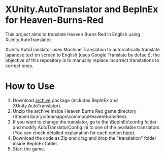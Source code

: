 # XUnity.AutoTranslator and BepInEx for Heaven-Burns-Red
This project aims to translate Heaven Burns Red in English using XUnity.AutoTranslator.

XUnity AutoTranslator uses Machine Translation to automatically translate japanese text on screen to English (uses Google Translate by default), the objective of this repository is to manually replace incorrect translations to correct ones.

# How to Use
1. Download [archive](https://mega.nz/file/St1kXYyL#gHukLk1dQhMtIhi34tBZVgDAdbeUe65TcQ3qv66GuYQ) package (includes BepInEx and XUnity.AutoTranslator).
2. Unzip the archive inside Heaven Burns Red game directory (SteamLibrary\steamapps\common\HeavenBurnsRed).
3. If you want to change the translator, go to the \BepInEx\config folder and modify AutoTranslatorConfig.ini to one of the available translators (You can check detailed explanation for each option [here](https://github.com/bbepis/XUnity.AutoTranslator#configuration)).
4. Download the code as Zip and drag and drop the "translation" folder inside BepInEx folder.
5. Start the game.
